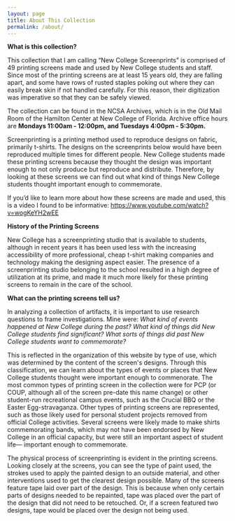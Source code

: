 ```yaml
---
layout: page
title: About This Collection
permalink: /about/
---
```


**What is this collection?**

This collection that I am calling “New College Screenprints” is comprised of 49 printing screens made and used by New College students and staff. Since most of the printing screens are at least 15 years old, they are falling apart, and some have rows of rusted staples poking out where they can easily break skin if not handled carefully. For this reason, their digitization was imperative so that they can be safely viewed. 

The collection can be found in the NCSA Archives, which is in the Old Mail Room of the Hamilton Center at New College of Florida. Archive office hours are **Mondays 11:00am - 12:00pm, and Tuesdays 4:00pm - 5:30pm.** 

Screenprinting is a printing method used to reproduce designs on fabric, primarily t-shirts. The designs on the screenprints below would have been reproduced multiple times for different people. New College students made these printing screens because they thought the design was important enough to not only produce but reproduce and distribute. Therefore, by looking at these screens we can find out what kind of things New College students thought important enough to commemorate. 

If you’d like to learn more about how these screens are made and used, this is a video I found to be informative: https://www.youtube.com/watch?v=wogKeYH2wEE


**History of the Printing Screens**

New College has a screenprinting studio that is available to students, although in recent years it has been used less with the increasing accessibility of more professional, cheap t-shirt making companies and technology making the designing aspect easier. The presence of a screenprinting studio belonging to the school resulted in a high degree of utilization at its prime, and made it much more likely for these printing screens to remain in the care of the school. 


**What can the printing screens tell us?**

In analyzing a collection of artifacts, it is important to use research questions to frame investigations. Mine were: <i>What kind of events happened at New College during the past? What kind of things did New College students find significant? What sorts of things did past New College students want to commemorate?</i>

This is reflected in the organization of this website by type of use, which was determined by the content of the screen's designs. Through this classification, we can learn about the types of events or places that New College students thought were important enough to commenorate. The most common types of printing screen in the collection were for PCP (or COUP, although all of the screen pre-date this name change) or other student-run recreational campus events, such as the Crucial BBQ or the Easter Egg-stravaganza. Other types of printing screens are represented, such as those likely used for personal student projects removed from official College activities. Several screens were likely made to make shirts commemorating bands, which may not have been endorsed by New College in an official capacity, but were still an important aspect of student life— important enough to commemorate. 

The physical process of screenprinting is evident in the printing screens. Looking closely at the screens, you can see the type of paint used, the strokes used to apply the painted design to an outside material, and other interventions used to get the clearest design possible. Many of the screens feature tape laid over part of the design. This is because when only certain parts of designs needed to be repainted, tape was placed over the part of the design that did not need to be retouched. Or, if a screen featured two designs, tape would be placed over the design not being used.

